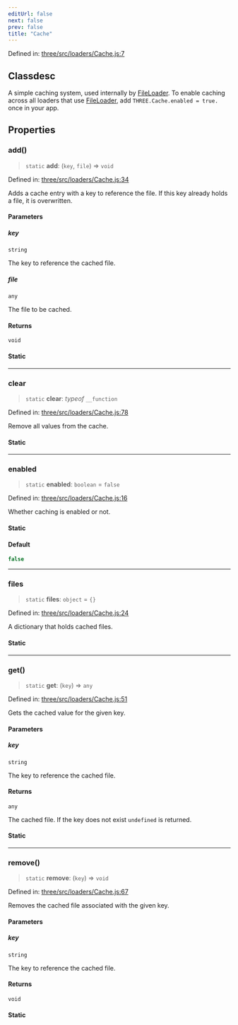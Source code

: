 ```yaml
---
editUrl: false
next: false
prev: false
title: "Cache"
---
```


Defined in: [three/src/loaders/Cache.js:7](https://github.com/DefinitelyMaybe/three-i18n/blob/fa57b79433d1c349ffb23a78727299c8d4190136/three/src/loaders/Cache.js#L7)

## Classdesc

A simple caching system, used internally by [FileLoader](/reference/three/classes/fileloader/).
To enable caching across all loaders that use [FileLoader](/reference/three/classes/fileloader/), add `THREE.Cache.enabled = true.` once in your app.

## Properties

### add()

> `static` **add**: (`key`, `file`) => `void`

Defined in: [three/src/loaders/Cache.js:34](https://github.com/DefinitelyMaybe/three-i18n/blob/fa57b79433d1c349ffb23a78727299c8d4190136/three/src/loaders/Cache.js#L34)

Adds a cache entry with a key to reference the file. If this key already
holds a file, it is overwritten.

#### Parameters

##### key

`string`

The key to reference the cached file.

##### file

`any`

The file to be cached.

#### Returns

`void`

#### Static

***

### clear

> `static` **clear**: *typeof* `__function`

Defined in: [three/src/loaders/Cache.js:78](https://github.com/DefinitelyMaybe/three-i18n/blob/fa57b79433d1c349ffb23a78727299c8d4190136/three/src/loaders/Cache.js#L78)

Remove all values from the cache.

#### Static

***

### enabled

> `static` **enabled**: `boolean` = `false`

Defined in: [three/src/loaders/Cache.js:16](https://github.com/DefinitelyMaybe/three-i18n/blob/fa57b79433d1c349ffb23a78727299c8d4190136/three/src/loaders/Cache.js#L16)

Whether caching is enabled or not.

#### Static

#### Default

```ts
false
```

***

### files

> `static` **files**: `object` = `{}`

Defined in: [three/src/loaders/Cache.js:24](https://github.com/DefinitelyMaybe/three-i18n/blob/fa57b79433d1c349ffb23a78727299c8d4190136/three/src/loaders/Cache.js#L24)

A dictionary that holds cached files.

#### Static

***

### get()

> `static` **get**: (`key`) => `any`

Defined in: [three/src/loaders/Cache.js:51](https://github.com/DefinitelyMaybe/three-i18n/blob/fa57b79433d1c349ffb23a78727299c8d4190136/three/src/loaders/Cache.js#L51)

Gets the cached value for the given key.

#### Parameters

##### key

`string`

The key to reference the cached file.

#### Returns

`any`

The cached file. If the key does not exist `undefined` is returned.

#### Static

***

### remove()

> `static` **remove**: (`key`) => `void`

Defined in: [three/src/loaders/Cache.js:67](https://github.com/DefinitelyMaybe/three-i18n/blob/fa57b79433d1c349ffb23a78727299c8d4190136/three/src/loaders/Cache.js#L67)

Removes the cached file associated with the given key.

#### Parameters

##### key

`string`

The key to reference the cached file.

#### Returns

`void`

#### Static
